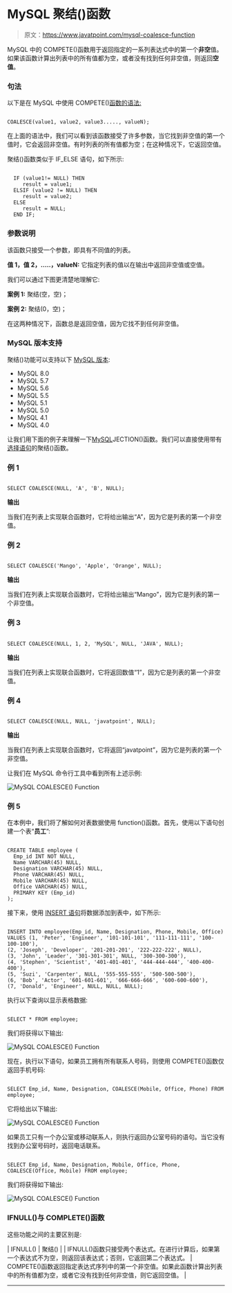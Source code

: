 # MySQL 聚结()函数

> 原文：<https://www.javatpoint.com/mysql-coalesce-function>

MySQL 中的 COMPETE()函数用于返回指定的一系列表达式中的第一个**非空**值。如果该函数计算出列表中的所有值都为空，或者没有找到任何非空值，则返回**空值**。

### 句法

以下是在 MySQL 中使用 COMPETE()[函数的语法:](https://www.javatpoint.com/mysql-functions)

```

COALESCE(value1, value2, value3....., valueN);

```

在上面的语法中，我们可以看到该函数接受了许多参数，当它找到非空值的第一个值时，它会返回非空值。有时列表的所有值都为空；在这种情况下，它返回空值。

聚结()函数类似于 IF_ELSE 语句，如下所示:

```

  IF (value1!= NULL) THEN
     result = value1;
  ELSIF (value2 != NULL) THEN
     result = value2;
  ELSE
     result = NULL;
  END IF;

```

### 参数说明

该函数只接受一个参数，即具有不同值的列表。

**值 1，值 2，…..，valueN:** 它指定列表的值以在输出中返回非空值或空值。

我们可以通过下图更清楚地理解它:

**案例 1:** 聚结(空，空)；

**案例 2:** 聚结(0，空)；

在这两种情况下，函数总是返回空值，因为它找不到任何非空值。

### MySQL 版本支持

聚结()功能可以支持以下 [MySQL 版本](https://www.javatpoint.com/mysql-versions):

*   MySQL 8.0
*   MySQL 5.7
*   MySQL 5.6
*   MySQL 5.5
*   MySQL 5.1
*   MySQL 5.0
*   MySQL 4.1
*   MySQL 4.0

让我们用下面的例子来理解一下[MySQL](https://www.javatpoint.com/mysql-tutorial)JECTION()函数。我们可以直接使用带有[选择语句](https://www.javatpoint.com/mysql-select)的聚结()函数。

### 例 1

```

SELECT COALESCE(NULL, 'A', 'B', NULL); 

```

**输出**

当我们在列表上实现联合函数时，它将给出输出“A”，因为它是列表的第一个非空值。

### 例 2

```

SELECT COALESCE('Mango', 'Apple', 'Orange', NULL);

```

**输出**

当我们在列表上实现联合函数时，它将给出输出“Mango”，因为它是列表的第一个非空值。

### 例 3

```

SELECT COALESCE(NULL, 1, 2, 'MySQL', NULL, 'JAVA', NULL); 

```

**输出**

当我们在列表上实现联合函数时，它将返回数值“1”，因为它是列表的第一个非空值。

### 例 4

```

SELECT COALESCE(NULL, NULL, 'javatpoint', NULL); 

```

**输出**

当我们在列表上实现联合函数时，它将返回“javatpoint”，因为它是列表的第一个非空值。

让我们在 MySQL 命令行工具中看到所有上述示例:

![MySQL COALESCE() Function](img/4bc8bacb96b1d7b45fdbd1831a5125b7.png)

### 例 5

在本例中，我们将了解如何对表数据使用 function()函数。首先，使用以下语句创建一个表“**员工**”:

```

CREATE TABLE employee (
  Emp_id INT NOT NULL,
  Name VARCHAR(45) NULL,
  Designation VARCHAR(45) NULL,
  Phone VARCHAR(45) NULL,
  Mobile VARCHAR(45) NULL,
  Office VARCHAR(45) NULL,
  PRIMARY KEY (Emp_id)
);

```

接下来，使用 [INSERT 语句](https://www.javatpoint.com/mysql-insert)将数据添加到表中，如下所示:

```

INSERT INTO employee(Emp_id, Name, Designation, Phone, Mobile, Office) 
VALUES (1, 'Peter', 'Engineer', '101-101-101', '111-111-111', '100-100-100'),
(2, 'Joseph', 'Developer', '201-201-201', '222-222-222', NULL),
(3, 'John', 'Leader', '301-301-301', NULL, '300-300-300'),
(4, 'Stephen', 'Scientist', '401-401-401', '444-444-444', '400-400-400'),
(5, 'Suzi', 'Carpenter', NULL, '555-555-555', '500-500-500'),
(6, 'Bob', 'Actor', '601-601-601', '666-666-666', '600-600-600'),
(7, 'Donald', 'Engineer', NULL, NULL, NULL);

```

执行以下查询以显示表格数据:

```

SELECT * FROM employee;

```

我们将获得以下输出:

![MySQL COALESCE() Function](img/afa77e8a01370d1da042c4364a04f625.png)

现在，执行以下语句，如果员工拥有所有联系人号码，则使用 COMPETE()函数仅返回手机号码:

```

SELECT Emp_id, Name, Designation, COALESCE(Mobile, Office, Phone) FROM employee;

```

它将给出以下输出:

![MySQL COALESCE() Function](img/3cf459ee3ab1a21683be0b05d2a311e3.png)

如果员工只有一个办公室或移动联系人，则执行返回办公室号码的语句。当它没有找到办公室号码时，返回电话联系。

```

SELECT Emp_id, Name, Designation, Mobile, Office, Phone, COALESCE(Office, Mobile) FROM employee;

```

我们将获得如下输出:

![MySQL COALESCE() Function](img/73298e980b03b999b07f3284043bb253.png)

### IFNULL()与 COMPLETE()函数

这些功能之间的主要区别是:

| IFNULL() | 聚结() |
| IFNULL()函数只接受两个表达式。在进行计算后，如果第一个表达式不为空，则返回该表达式；否则，它返回第二个表达式。 | COMPETE()函数返回指定表达式序列中的第一个非空值。如果此函数计算出列表中的所有值都为空，或者它没有找到任何非空值，则它返回空值。 |

* * *